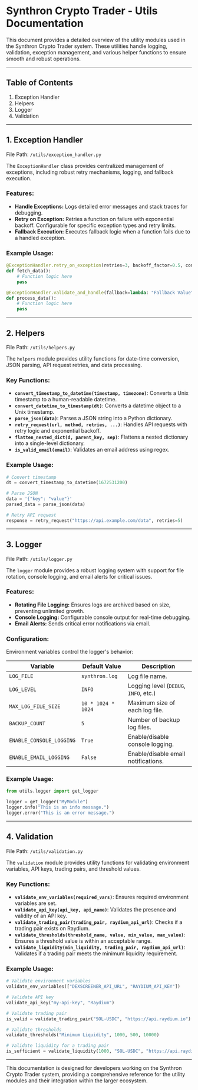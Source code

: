 # Synthron Crypto Trader - Utils Documentation

This document provides a detailed overview of the utility modules used in the Synthron Crypto Trader system. These utilities handle logging, validation, exception management, and various helper functions to ensure smooth and robust operations.

---

## Table of Contents

1. Exception Handler
2. Helpers
3. Logger
4. Validation

---

## 1. Exception Handler

File Path: `/utils/exception_handler.py`

The `ExceptionHandler` class provides centralized management of exceptions, including robust retry mechanisms, logging, and fallback execution.

### Features:

- **Handle Exceptions:** Logs detailed error messages and stack traces for debugging.
- **Retry on Exception:** Retries a function on failure with exponential backoff. Configurable for specific exception types and retry limits.
- **Fallback Execution:** Executes fallback logic when a function fails due to a handled exception.

### Example Usage:

```python
@ExceptionHandler.retry_on_exception(retries=3, backoff_factor=0.5, context="API Request")
def fetch_data():
    # Function logic here
    pass

@ExceptionHandler.validate_and_handle(fallback=lambda: "Fallback Value", context="Data Processing")
def process_data():
    # Function logic here
    pass
```

---

## 2. Helpers

File Path: `/utils/helpers.py`

The `helpers` module provides utility functions for date-time conversion, JSON parsing, API request retries, and data processing.

### Key Functions:

- **`convert_timestamp_to_datetime(timestamp, timezone)`**: Converts a Unix timestamp to a human-readable datetime.
- **`convert_datetime_to_timestamp(dt)`**: Converts a datetime object to a Unix timestamp.
- **`parse_json(data)`**: Parses a JSON string into a Python dictionary.
- **`retry_request(url, method, retries, ...)`**: Handles API requests with retry logic and exponential backoff.
- **`flatten_nested_dict(d, parent_key, sep)`**: Flattens a nested dictionary into a single-level dictionary.
- **`is_valid_email(email)`**: Validates an email address using regex.

### Example Usage:

```python
# Convert timestamp
dt = convert_timestamp_to_datetime(1672531200)

# Parse JSON
data = '{"key": "value"}'
parsed_data = parse_json(data)

# Retry API request
response = retry_request("https://api.example.com/data", retries=5)
```

---

## 3. Logger

File Path: `/utils/logger.py`

The `logger` module provides a robust logging system with support for file rotation, console logging, and email alerts for critical issues.

### Features:

- **Rotating File Logging:** Ensures logs are archived based on size, preventing unlimited growth.
- **Console Logging:** Configurable console output for real-time debugging.
- **Email Alerts:** Sends critical error notifications via email.

### Configuration:

Environment variables control the logger's behavior:

| Variable                | Default Value       | Description                          |
|-------------------------|---------------------|--------------------------------------|
| `LOG_FILE`              | `synthron.log`     | Log file name.                       |
| `LOG_LEVEL`             | `INFO`             | Logging level (`DEBUG`, `INFO`, etc.)|
| `MAX_LOG_FILE_SIZE`     | `10 * 1024 * 1024` | Maximum size of each log file.       |
| `BACKUP_COUNT`          | `5`                | Number of backup log files.          |
| `ENABLE_CONSOLE_LOGGING`| `True`             | Enable/disable console logging.      |
| `ENABLE_EMAIL_LOGGING`  | `False`            | Enable/disable email notifications.  |

### Example Usage:

```python
from utils.logger import get_logger

logger = get_logger("MyModule")
logger.info("This is an info message.")
logger.error("This is an error message.")
```

---

## 4. Validation

File Path: `/utils/validation.py`

The `validation` module provides utility functions for validating environment variables, API keys, trading pairs, and threshold values.

### Key Functions:

- **`validate_env_variables(required_vars)`**: Ensures required environment variables are set.
- **`validate_api_key(api_key, api_name)`**: Validates the presence and validity of an API key.
- **`validate_trading_pair(trading_pair, raydium_api_url)`**: Checks if a trading pair exists on Raydium.
- **`validate_thresholds(threshold_name, value, min_value, max_value)`**: Ensures a threshold value is within an acceptable range.
- **`validate_liquidity(min_liquidity, trading_pair, raydium_api_url)`**: Validates if a trading pair meets the minimum liquidity requirement.

### Example Usage:

```python
# Validate environment variables
validate_env_variables(["DEXSCREENER_API_URL", "RAYDIUM_API_KEY"])

# Validate API key
validate_api_key("my-api-key", "Raydium")

# Validate trading pair
is_valid = validate_trading_pair("SOL-USDC", "https://api.raydium.io")

# Validate thresholds
validate_thresholds("Minimum Liquidity", 1000, 500, 10000)

# Validate liquidity for a trading pair
is_sufficient = validate_liquidity(1000, "SOL-USDC", "https://api.raydium.io")
```

---

This documentation is designed for developers working on the Synthron Crypto Trader system, providing a comprehensive reference for the utility modules and their integration within the larger ecosystem.

